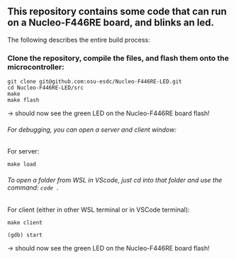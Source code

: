 ## This repository contains some code that can run on a Nucleo-F446RE board, and blinks an led.

The following describes the entire build process:

### Clone the repository, compile the files, and flash them onto the microcontroller:
```
git clone git@github.com:osu-esdc/Nucleo-F446RE-LED.git
cd Nucleo-F446RE-LED/src
make
make flash
```
-> should now see the green LED on the Nucleo-F446RE board flash!  

###### For debugging, you can open a server and client window:
For server:
```
make load
```

###### To open a folder from WSL in VScode, just cd into that folder and use the command: `code .`

For client (either in other WSL terminal or in VSCode terminal):  

```
make client
```
```
(gdb) start
```
-> should now see the green LED on the Nucleo-F446RE board flash!  

